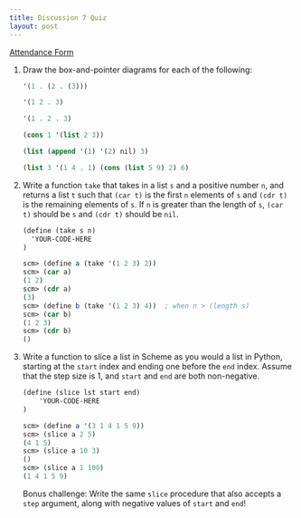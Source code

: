 ```yaml
---
title: Discussion 7 Quiz
layout: post
---
```


[Attendance Form](http://goo.gl/forms/11G42Sdnzm)

<!-- [Solutions](/cs61a/quiz/solutions/quiz07.html) -->

1. Draw the box-and-pointer diagrams for each of the following:

    ```scheme
    '(1 . (2 . (3)))

    '(1 2 . 3)

    '(1 . 2 . 3)

    (cons 1 '(list 2 3))

    (list (append '(1) '(2) nil) 3)

    (list 3 '(1 4 . 1) (cons (list 5 9) 2) 6)
    ```

2. Write a function `take` that takes in a list `s` and a positive number `n`, and returns a list `t` such that `(car t)` is the first `n` elements of `s` and `(cdr t)` is the remaining elements of `s`. If `n` is greater than the length of `s`, `(car t)` should be `s` and `(cdr t)` should be `nil`.

    ```scheme
    (define (take s n)
      'YOUR-CODE-HERE
    )

    scm> (define a (take '(1 2 3) 2))
    scm> (car a)
    (1 2)
    scm> (cdr a)
    (3)
    scm> (define b (take '(1 2 3) 4))  ; when n > (length s)
    scm> (car b)
    (1 2 3)
    scm> (cdr b)
    ()
    ```

3. Write a function to slice a list in Scheme as you would a list in Python, starting at the `start` index and ending one before the `end` index. Assume that the step size is 1, and `start` and `end` are both non-negative.

    ```scheme
    (define (slice lst start end)
        'YOUR-CODE-HERE
    )

    scm> (define a '(3 1 4 1 5 9))
    scm> (slice a 2 5)
    (4 1 5)
    scm> (slice a 10 3)
    ()
    scm> (slice a 1 100)
    (1 4 1 5 9)
    ```

    Bonus challenge: Write the same `slice` procedure that also accepts a `step` argument, along with negative values of `start` and `end`!
